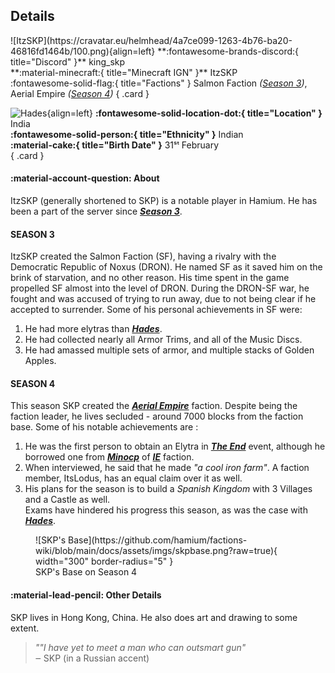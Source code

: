 ## Details
<div class="grid" markdown>
![ItzSKP](https://cravatar.eu/helmhead/4a7ce099-1263-4b76-ba20-46816fd1464b/100.png){align=left}
**:fontawesome-brands-discord:{ title="Discord" }** king_skp<br>
**:material-minecraft:{ title="Minecraft IGN" }** ItzSKP<br>
:fontawesome-solid-flag:{ title="Factions" } Salmon Faction <i>(<a href="../seasons/s3.md">Season 3</a>)</i>, Aerial Empire <i>(<a href="../seasons/s4.md">Season 4</a>)</i>
{ .card }

![Hades](https://cdn.discordapp.com/avatars/1111067959935377428/25914b0ce2c9879e1e48888a4ee8fe1d.webp?width=120&height=120){align=left}
**:fontawesome-solid-location-dot:{ title="Location" }** India<br>
**:fontawesome-solid-person:{ title="Ethnicity" }** Indian<br>
**:material-cake:{ title="Birth Date" }** 31ˢᵗ February<br>
{ .card }
</div>

#### :material-account-question: About

ItzSKP (generally shortened to SKP) is a notable player in Hamium. He has been a part of the server since [***Season 3***](../seasons/s3.md).

#### SEASON 3

ItzSKP created the Salmon Faction (SF), having a rivalry with the Democratic Republic of Noxus (DRON). He named SF as it saved him on the brink of starvation, and no other reason. His time spent in the game propelled SF almost into the level of DRON. During the DRON-SF war, he fought and was accused of trying to run away, due to not being clear if he accepted to surrender. Some of his personal achievements in SF were:<br>
1. He had more elytras than [***Hades***](../players/hades.md).<br>
2. He had collected nearly all Armor Trims, and all of the Music Discs.<br>
3. He had amassed multiple sets of armor, and multiple stacks of Golden Apples.<br>

#### SEASON 4

This season SKP created the [***Aerial Empire***](../factions/ae.md) faction. Despite being the faction leader, he lives secluded - around 7000 blocks from the faction base. Some of his notable achievements are : <br>
1. He was the first person to obtain an Elytra in [***The End***]() event, although he borrowed one from [***Minocp***](../players/minocp.md) of [***IE***](../factions/ie.md) faction.<br>
2. When interviewed, he said that he made *"a cool iron farm"*. A faction member, ItsLodus, has an equal claim over it as well.<br>
3. His plans for the season is to build a *Spanish Kingdom* with 3 Villages and a Castle as well.<br>
Exams have hindered his progress this season, as was the case with [***Hades***](../players/hades.md). <br>
<figure markdown="span">
  ![SKP's Base](https://github.com/hamium/factions-wiki/blob/main/docs/assets/imgs/skpbase.png?raw=true){ width="300" border-radius="5" }
  <figcaption>SKP's Base on Season 4</figcaption>
</figure>

#### :material-lead-pencil: Other Details
SKP lives in Hong Kong, China. He also does art and drawing to some extent.

> *""I have yet to meet a man who can outsmart gun"* <br>
‒ SKP (in a Russian accent)
